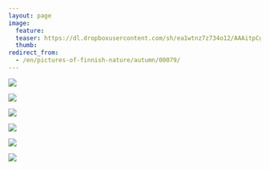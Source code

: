 ```yaml
---
layout: page
image:
  feature:
  teaser: https://dl.dropboxusercontent.com/sh/ea1wtnz7z734o12/AAAitpCgB6wDWtOCFT9J6tOAa/luontokuvat/syksy/2/DS31892-245px.jpg
  thumb:
redirect_from:
  - /en/pictures-of-finnish-nature/autumn/00079/
---
```


[![](https://dl.dropboxusercontent.com/sh/ea1wtnz7z734o12/AAAFv3bs3G-_5svNeIyXUemsa/luontokuvat/syksy/2/DS31869-800px.jpg)](https://dl.dropboxusercontent.com/sh/ea1wtnz7z734o12/AAB_-vCFNQJNyc8BlpOr5nBGa/luontokuvat/syksy/2/DS31869.jpg)

[![](https://dl.dropboxusercontent.com/sh/ea1wtnz7z734o12/AAD9jNiRYDZj13ua_pw4_Usua/luontokuvat/syksy/2/DS31878-800px.jpg)](https://dl.dropboxusercontent.com/sh/ea1wtnz7z734o12/AADUpgII0FIuhanIONm4enyAa/luontokuvat/syksy/2/DS31878.jpg)

[![](https://dl.dropboxusercontent.com/sh/ea1wtnz7z734o12/AADsBdllReV2wK8ADFy6rv0oa/luontokuvat/syksy/2/DS31886-800px.jpg)](https://dl.dropboxusercontent.com/sh/ea1wtnz7z734o12/AADIBYL5cOsVb1vwJIeVRWwKa/luontokuvat/syksy/2/DS31886.jpg)

[![](https://dl.dropboxusercontent.com/sh/ea1wtnz7z734o12/AACTiuvXMDyl1tnMbNn0aZcka/luontokuvat/syksy/2/DS31888-800px.jpg)](https://dl.dropboxusercontent.com/sh/ea1wtnz7z734o12/AABicqQ_DkuuTrTJCerQJTPIa/luontokuvat/syksy/2/DS31888.jpg)

[![](https://dl.dropboxusercontent.com/sh/ea1wtnz7z734o12/AAA_2rHm6dLibfTdwRbHfowAa/luontokuvat/syksy/2/DS31892-800px.jpg)](https://dl.dropboxusercontent.com/sh/ea1wtnz7z734o12/AAB-JgSCpYdcMIy7Umq-G9gza/luontokuvat/syksy/2/DS31892.jpg)

[![](https://dl.dropboxusercontent.com/sh/ea1wtnz7z734o12/AAAhh-XD0F5O_csy_zQkW-cTa/luontokuvat/syksy/2/DS31893-800px.jpg)](https://dl.dropboxusercontent.com/sh/ea1wtnz7z734o12/AACc2vJ5Z1erjj35c93CjCYga/luontokuvat/syksy/2/DS31893.jpg)
